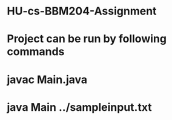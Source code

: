 # HU-cs-BBM204-Assignment
# Project can be run by following commands
# javac Main.java
# java Main ../sampleinput.txt
